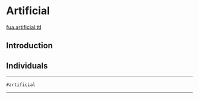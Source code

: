 # Artificial

[fua.artificial.ttl](./fua.artificial.ttl)

## Introduction

## Individuals

---

```#artificial```

---

